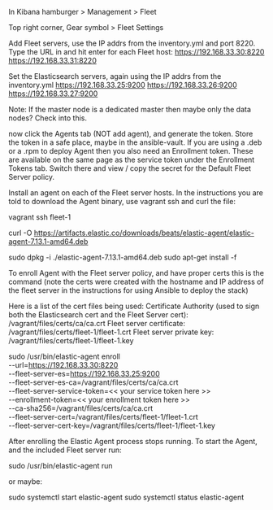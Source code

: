 In Kibana hamburger > Management > Fleet

Top right corner, Gear symbol > Fleet Settings

Add Fleet servers, use the IP addrs from the inventory.yml and port 8220.  Type the URL in and hit enter for each Fleet host:
https://192.168.33.30:8220 https://192.168.33.31:8220 

Set the Elasticsearch servers, again using the IP addrs from the inventory.yml
https://192.168.33.25:9200 https://192.168.33.26:9200 https://192.168.33.27:9200

Note: If the master node is a dedicated master then maybe only the data nodes?  Check into this.

now click the Agents tab (NOT add agent), and generate the token.  Store the token in a safe place, maybe in the ansible-vault.  If you are using a .deb or a .rpm to deploy Agent then you also need an Enrollment token.  These are available on the same page as the service token under the Enrollment Tokens tab.  Switch there and view / copy the secret for the Default Fleet Server policy.

Install an agent on each of the Fleet server hosts. In the instructions you are told to download the Agent binary, use vagrant ssh and curl the file:

vagrant ssh fleet-1

curl -O https://artifacts.elastic.co/downloads/beats/elastic-agent/elastic-agent-7.13.1-amd64.deb

sudo dpkg -i ./elastic-agent-7.13.1-amd64.deb
sudo apt-get install -f


To enroll Agent with the Fleet server policy, and have proper certs this is the command (note the certs were created with the hostname and IP address of the fleet server in the instructions for using Ansible to deploy the stack)

Here is a list of the cert files being used:
Certificate Authority (used to sign both the Elasticsearch cert and the Fleet Server cert):
    /vagrant/files/certs/ca/ca.crt
Fleet server certificate:
    /vagrant/files/certs/fleet-1/fleet-1.crt
Fleet server private key:
    /vagrant/files/certs/fleet-1/fleet-1.key

sudo /usr/bin/elastic-agent enroll \
   --url=https://192.168.33.30:8220 \
   --fleet-server-es=https://192.168.33.25:9200 \
   --fleet-server-es-ca=/vagrant/files/certs/ca/ca.crt \
   --fleet-server-service-token=<< your service token here >> \
   --enrollment-token=<< your enrollment token here >> \
   --ca-sha256=/vagrant/files/certs/ca/ca.crt \
   --fleet-server-cert=/vagrant/files/certs/fleet-1/fleet-1.crt \
   --fleet-server-cert-key=/vagrant/files/certs/fleet-1/fleet-1.key

After enrolling the Elastic Agent process stops running.  To start the Agent, and the included Fleet server run:

sudo /usr/bin/elastic-agent run

or maybe:

sudo systemctl start elastic-agent
sudo systemctl status elastic-agent
